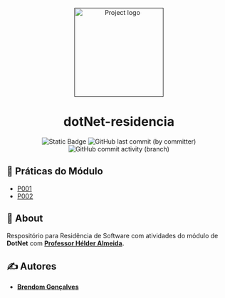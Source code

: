 <p align="center">
  <a href="" rel="noopener">
 <img width=200px height=200px src="https://upload.wikimedia.org/wikipedia/commons/7/7d/Microsoft_.NET_logo.svg" alt="Project logo"></a>
</p>

<h1 align="center">dotNet-residencia</h1>

<div align="center">

![Static Badge](https://img.shields.io/badge/Language-C%23-blue)
![GitHub last commit (by committer)](https://img.shields.io/github/last-commit/BrendomGoncalves/dotNet-residencia)
![GitHub commit activity (branch)](https://img.shields.io/github/commit-activity/t/BrendomGoncalves/dotNet-residencia)


</div>

## 📝 Práticas do Módulo

- [P001](https://github.com/BrendomGoncalves/dotNet-residencia/tree/main/Semana_1/dotNET-P001)
- [P002](https://github.com/BrendomGoncalves/dotNet-residencia/tree/main/Semana_2/dotNET-P002)

## 🧐 About <a name = "about"></a>

Respositório para Residência de Software com atividades do módulo de <b>DotNet</b> com <b><a href="https://github.com/hcalmeida-uesc">Professor Hélder Almeida</a>.

## ✍️ Autores

- [Brendom Gonçalves](https://github.com/BrendomGoncalves)
